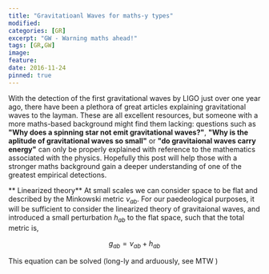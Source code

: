 ```yaml
---
title: "Gravitatioanl Waves for maths-y types"
modified:
categories: [GR] 
excerpt: "GW - Warning maths ahead!"
tags: [GR,GW]
image:
feature:
date: 2016-11-24
pinned: true
---
```



With the detection of the first gravitational waves by LIGO just over one year ago, there have been a plethora of great articles explaining gravitational waves to the layman. These are all excellent resources, but someone with a more maths-based background might find them lacking: questions such as **"Why does a spinning star not emit gravitational waves?"**, **"Why is the aplitude of gravitational waves so small"** or **"do gravitaional waves carry energy"** can only be properly explained with reference to the mathematics associated with the physics. Hopefully this post will help those with a stronger maths background gain a deeper understanding of one of the greatest empirical detections.

** Linearized theory**
At small scales we can consider space to be flat and described by the Minkowski metric $\nu_{ab}$. For our paedeological purposes, it will be sufficient to consider the linearized theory of gravitaional waves, and introduced a small perturbation $h_{ab}$ to the flat space, such that the total metric is,

$$ g_{ab}=\nu_{ab}+h_{ab}$$

This equation can be solved (long-ly and arduously, see MTW )













    

